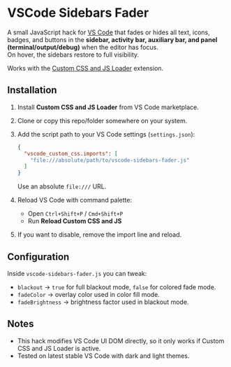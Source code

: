 # VSCode Sidebars Fader

A small JavaScript hack for [VS Code](https://code.visualstudio.com/) that fades or hides all text, icons, badges, and buttons in the **sidebar, activity bar, auxiliary bar, and panel (terminal/output/debug)** when the editor has focus.  
On hover, the sidebars restore to full visibility.

Works with the [Custom CSS and JS Loader](https://marketplace.visualstudio.com/items?itemName=be5invis.vscode-custom-css) extension.

## Installation

1. Install **Custom CSS and JS Loader** from VS Code marketplace.
2. Clone or copy this repo/folder somewhere on your system.
3. Add the script path to your VS Code settings (`settings.json`):

   ```json
   {
     "vscode_custom_css.imports": [
       "file:///absolute/path/to/vscode-sidebars-fader.js"
     ]
   }
   ```

   Use an absolute `file:///` URL.

4. Reload VS Code with command palette:
   - Open `Ctrl+Shift+P` / `Cmd+Shift+P`
   - Run **Reload Custom CSS and JS**

5. If you want to disable, remove the import line and reload.

## Configuration

Inside `vscode-sidebars-fader.js` you can tweak:

- `blackout` → `true` for full blackout mode, `false` for colored fade mode.
- `fadeColor` → overlay color used in color fill mode.
- `fadeBrightness` → brightness factor used in blackout mode.

## Notes

- This hack modifies VS Code UI DOM directly, so it only works if Custom CSS and JS Loader is active.
- Tested on latest stable VS Code with dark and light themes.
